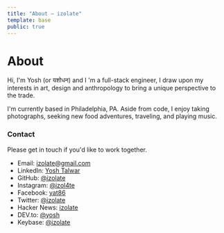```yaml
---
title: "About – izolate"
template: base
public: true
---
```


# About

Hi, I'm Yosh (or यशोधन) and I 'm a full-stack engineer, I draw upon my interests in art, design and anthropology to bring a unique perspective to the trade.

I'm currently based in Philadelphia, PA. Aside from code, I enjoy taking photographs, seeking new food adventures, traveling, and playing music.

### Contact

Please get in touch if you'd like to work together.

- Email: [izolate@gmail.com](mailto:izolate@gmail.com)
- LinkedIn: [Yosh Talwar](https://linkedin.com/in/talwary)
- GitHub: [@izolate](https://github.com/izolate)
- Instagram: [@izol4te](https://instagram.com/izol4te)
- Facebook: [yat86](https://facebook.com/yat86)
- Twitter: [@izolate](https://twitter.com/izolate)
- Hacker News: [izolate](https://news.ycombinator.com/user?id=izolate)
- DEV.to: [@yosh](https://dev.to/yosh)
- Keybase: [@izolate](https://keybase.io/izolate)
